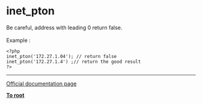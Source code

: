 # inet_pton



Be careful, address with leading 0 return false.<br><br>Example : <br>

```
<?php
inet_pton('172.27.1.04'); // return false
inet_pton('172.27.1.4') ;// return the good result
?>
```
  

---

[Official documentation page](https://www.php.net/manual/en/function.inet-pton.php)

**[To root](/README.md)**